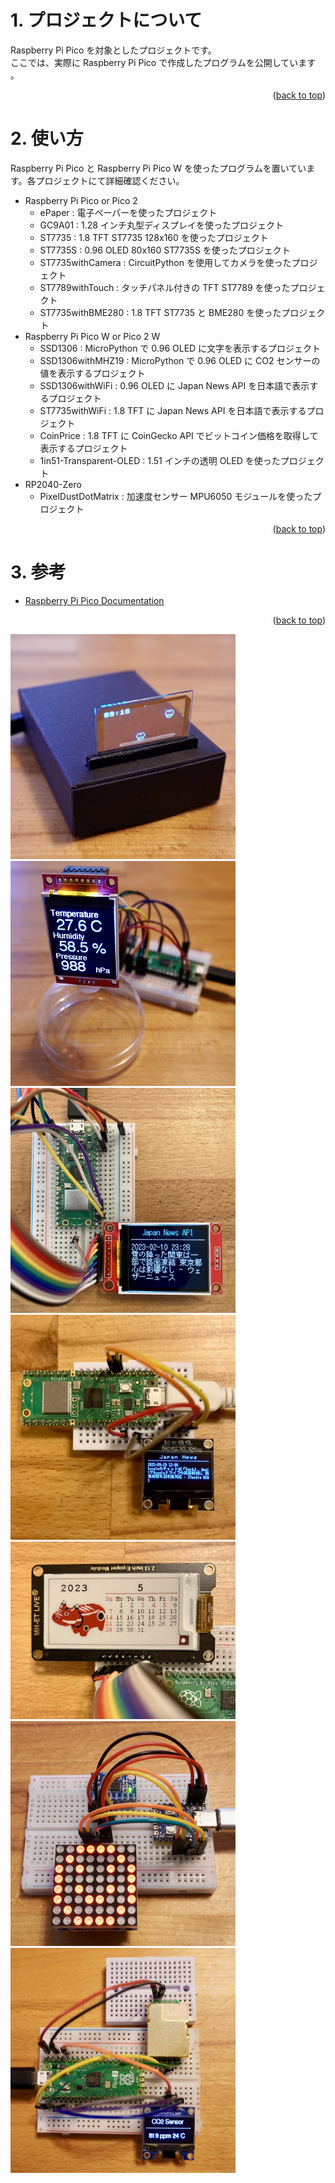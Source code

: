 <a name="readme-top"></a>

<!-- ABOUT THE PROJECT -->

# 1. プロジェクトについて

Raspberry Pi Pico を対象としたプロジェクトです。  
ここでは、実際に Raspberry Pi Pico で作成したプログラムを公開しています
。

<p align="right">(<a href="#readme-top">back to top</a>)</p>

<!-- USAGE EXAMPLES -->

# 2. 使い方

Raspberry Pi Pico と Raspberry Pi Pico W を使ったプログラムを置いています。各プロジェクトにて詳細確認ください。

- Raspberry Pi Pico or Pico 2
  - ePaper : 電子ペーパーを使ったプロジェクト
  - GC9A01 : 1.28 インチ丸型ディスプレイを使ったプロジェクト
  - ST7735 : 1.8 TFT ST7735 128x160 を使ったプロジェクト
  - ST7735S : 0.96 OLED 80x160 ST7735S を使ったプロジェクト
  - ST7735withCamera : CircuitPython を使用してカメラを使ったプロジェクト
  - ST7789withTouch : タッチパネル付きの TFT ST7789 を使ったプロジェクト
  - ST7735withBME280 : 1.8 TFT ST7735 と BME280 を使ったプロジェクト
- Raspberry Pi Pico W or Pico 2 W
  - SSD1306 : MicroPython で 0.96 OLED に文字を表示するプロジェクト
  - SSD1306withMHZ19 : MicroPython で 0.96 OLED に CO2 センサーの値を表示するプロジェクト
  - SSD1306withWiFi : 0.96 OLED に Japan News API を日本語で表示するプロジェクト
  - ST7735withWiFi : 1.8 TFT に Japan News API を日本語で表示するプロジェクト
  - CoinPrice : 1.8 TFT に CoinGecko API でビットコイン価格を取得して表示するプロジェクト
  - 1in51-Transparent-OLED : 1.51 インチの透明 OLED を使ったプロジェクト
- RP2040-Zero
  - PixelDustDotMatrix : 加速度センサー MPU6050 モジュールを使ったプロジェクト

<p align="right">(<a href="#readme-top">back to top</a>)</p>

# 3. 参考

- [Raspberry Pi Pico Documentation](https://www.raspberrypi.com/documentation/microcontrollers/raspberry-pi-pico.html)

<p align="right">(<a href="#readme-top">back to top</a>)</p>

<img src="./docs/DSC00345.JPEG" width="360">
<img src="./docs/DSC00236.JPEG" width="360">
<img src="./docs/ST7735.jpg" width="360">
<img src="./docs/IMG_4046.JPEG" width="360">
<img src="./docs/IMG_3866.jpg" width="360">
<img src="./docs/DSC00212.jpeg" width="360">
<img src="./docs/DSC00377.JPEG" width="360">

